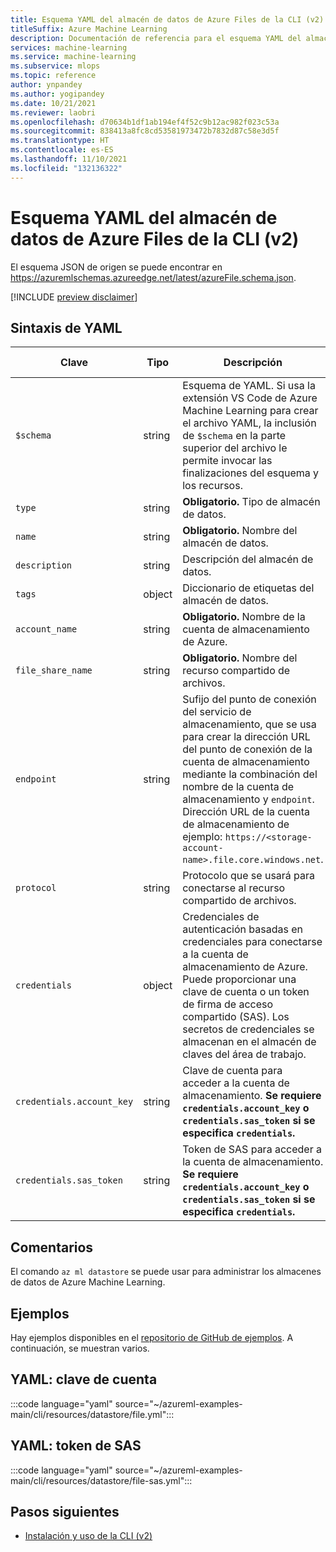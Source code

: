 ```yaml
---
title: Esquema YAML del almacén de datos de Azure Files de la CLI (v2)
titleSuffix: Azure Machine Learning
description: Documentación de referencia para el esquema YAML del almacén de datos de Azure Files de la CLI (v2).
services: machine-learning
ms.service: machine-learning
ms.subservice: mlops
ms.topic: reference
author: ynpandey
ms.author: yogipandey
ms.date: 10/21/2021
ms.reviewer: laobri
ms.openlocfilehash: d70634b1df1ab194ef4f52c9b12ac982f023c53a
ms.sourcegitcommit: 838413a8fc8cd53581973472b7832d87c58e3d5f
ms.translationtype: HT
ms.contentlocale: es-ES
ms.lasthandoff: 11/10/2021
ms.locfileid: "132136322"
---
```

# <a name="cli-v2-azure-files-datastore-yaml-schema"></a>Esquema YAML del almacén de datos de Azure Files de la CLI (v2)

El esquema JSON de origen se puede encontrar en https://azuremlschemas.azureedge.net/latest/azureFile.schema.json.

[!INCLUDE [preview disclaimer](../../includes/machine-learning-preview-generic-disclaimer.md)]

## <a name="yaml-syntax"></a>Sintaxis de YAML

| Clave | Tipo | Descripción | Valores permitidos | Valor predeterminado |
| --- | ---- | ----------- | -------------- | ------- |
| `$schema` | string | Esquema de YAML. Si usa la extensión VS Code de Azure Machine Learning para crear el archivo YAML, la inclusión de `$schema` en la parte superior del archivo le permite invocar las finalizaciones del esquema y los recursos. | | |
| `type` | string | **Obligatorio.** Tipo de almacén de datos. | `azure_file` | |
| `name` | string | **Obligatorio.** Nombre del almacén de datos. | | |
| `description` | string | Descripción del almacén de datos. | | |
| `tags` | object | Diccionario de etiquetas del almacén de datos. | | |
| `account_name` | string | **Obligatorio.** Nombre de la cuenta de almacenamiento de Azure. | | |
| `file_share_name` | string | **Obligatorio.** Nombre del recurso compartido de archivos. | | |
| `endpoint` | string | Sufijo del punto de conexión del servicio de almacenamiento, que se usa para crear la dirección URL del punto de conexión de la cuenta de almacenamiento mediante la combinación del nombre de la cuenta de almacenamiento y `endpoint`. Dirección URL de la cuenta de almacenamiento de ejemplo: `https://<storage-account-name>.file.core.windows.net`. | | `core.windows.net` |
| `protocol` | string | Protocolo que se usará para conectarse al recurso compartido de archivos. | `https` | `https` |
| `credentials` | object | Credenciales de autenticación basadas en credenciales para conectarse a la cuenta de almacenamiento de Azure. Puede proporcionar una clave de cuenta o un token de firma de acceso compartido (SAS). Los secretos de credenciales se almacenan en el almacén de claves del área de trabajo. | | |
| `credentials.account_key` | string | Clave de cuenta para acceder a la cuenta de almacenamiento. **Se requiere `credentials.account_key` o `credentials.sas_token` si se especifica `credentials`.** | | |
| `credentials.sas_token` | string | Token de SAS para acceder a la cuenta de almacenamiento. **Se requiere `credentials.account_key` o `credentials.sas_token` si se especifica `credentials`.** | | |

## <a name="remarks"></a>Comentarios

El comando `az ml datastore` se puede usar para administrar los almacenes de datos de Azure Machine Learning.

## <a name="examples"></a>Ejemplos

Hay ejemplos disponibles en el [repositorio de GitHub de ejemplos](https://github.com/Azure/azureml-examples/tree/main/cli/resources/datastore). A continuación, se muestran varios.

## <a name="yaml-account-key"></a>YAML: clave de cuenta

:::code language="yaml" source="~/azureml-examples-main/cli/resources/datastore/file.yml":::

## <a name="yaml-sas-token"></a>YAML: token de SAS

:::code language="yaml" source="~/azureml-examples-main/cli/resources/datastore/file-sas.yml":::

## <a name="next-steps"></a>Pasos siguientes

- [Instalación y uso de la CLI (v2)](how-to-configure-cli.md)

